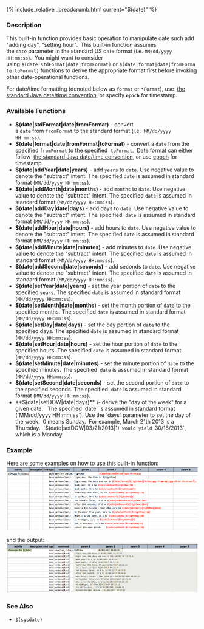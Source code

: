 {% include_relative _breadcrumb.html current="$(date)" %}


### Description
This built-in function provides basic operation to manipulate date such add "adding day", "setting hour".  This 
built-in function assumes the `date` parameter in the standard US date format (i.e. `MM/dd/yyyy HH:mm:ss`).  You might 
want to consider using `$(date|stdFormat|date|fromFormat)` or `$(date|format|date|fromFormate|toFormat)` functions to 
derive the appropriate format first before invoking other date-operational functions.

For date/time formatting (denoted below as `format` or `*Format`), use 
<a href="http://docs.oracle.com/javase/8/docs/api/java/text/SimpleDateFormat.html" class="external-link">the standard Java date/time convention</a>, 
or specify **`epoch`** for timestamp.


### Available Functions
- **$(date|stdFormat|date|fromFormat)** \- convert a `date` from `fromFormat` to the standard format (i.e. 
  `MM/dd/yyyy HH:mm:ss`).    
- **$(date|format|date|fromFormat|toFormat)** - convert a `date` from the specified `fromFormat` to the specified 
  `toFormat`.  Date format can either follow 
  <a href="http://docs.oracle.com/javase/8/docs/api/java/text/SimpleDateFormat.html" class="external-link">the standard Java date/time convention</a>, 
  or use <a href="https://en.wikipedia.org/wiki/Unix_time" class="external-link">epoch</a> for timestamp.
- **$(date|addYear|date|years)** \- add `years` to `date`. Use negative value to denote the "subtract" intent. The 
  specified `date` is assumed in standard format (`MM/dd/yyyy HH:mm:ss`).
- **$(date|addMonth|date|months)** - add `months` to `date`. Use negative value to denote the "subtract" intent. The 
  specified `date` is assumed in standard format (`MM/dd/yyyy HH:mm:ss`).
- **$(date|addDay|date|days)** - add days to `date`. Use negative value to denote the "subtract" intent. The specified 
  `date` is assumed in standard format (`MM/dd/yyyy HH:mm:ss`).
- **$(date|addHour|date|hours)** - add hours to `date`. Use negative value to denote the "subtract" intent. The 
  specified `date` is assumed in standard format (`MM/dd/yyyy HH:mm:ss`).
- **$(date|addMinute|date|minutes)** - add minutes to `date`. Use negative value to denote the "subtract" intent. The 
  specified `date` is assumed in standard format (`MM/dd/yyyy HH:mm:ss`).
- **$(date|addSecond|date|seconds)** - add seconds to `date`. Use negative value to denote the "subtract" intent. The 
  specified `date` is assumed in standard format (`MM/dd/yyyy HH:mm:ss`).
- **$(date|setYear|date|years)** \- set the year portion of `date` to the specified `years`. The specified `date` is 
  assumed in standard format (`MM/dd/yyyy HH:mm:ss`).
- **$(date|setMonth|date|months)** \- set the month portion of `date` to the specified months. The specified `date` is 
  assumed in standard format (`MM/dd/yyyy HH:mm:ss`).
- **$(date|setDay|date|days)** \- set the day portion of `date` to the specified days. The specified `date` is assumed 
  in standard format (`MM/dd/yyyy HH:mm:ss`).
- **$(date|setHour|date|hours)** \- set the hour portion of `date` to the specified hours. The specified `date` is 
  assumed in standard format (`MM/dd/yyyy HH:mm:ss`).
- **$(date|setMinute|date|minutes)** \- set the minute portion of `date` to the specified minutes. The specified 
  `date` is assumed in standard format (`MM/dd/yyyy HH:mm:ss`).
- **$(date|setSecond|date|seconds)** \- set the second portion of `date` to the specified seconds. The specified 
  `date` is assumed in standard format (`MM/dd/yyyy HH:mm:ss`).
- **$(date|setDOW|date|days)** \- derive the "day of the week" for a given date.   The specified `date` is assumed in 
  standard format (`MM/dd/yyyy HH:mm:ss`). Use the `days` parameter to set the day of the week.  0 means Sunday.  For 
  example, March 21th 2013 is a Thursday.  `$(date|setDOW|03/21/2013|1)` would yield `30/18/2013`, which is a Monday.   


### Example
Here are some examples on how to use this built-in function:<br/>
![script](image/$(date)_01.png)

and the output:<br/>
![output](image/$(date)_02.png)


### See Also
- [`$(sysdate)`]($(sysdate))
